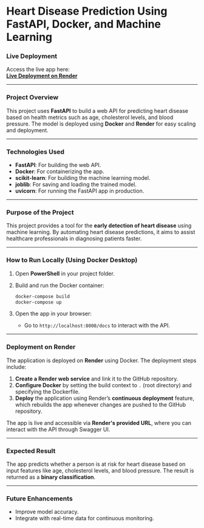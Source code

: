 
# Heart Disease Prediction Using FastAPI, Docker, and Machine Learning

### **Live Deployment**
Access the live app here:  
[**Live Deployment on Render**](https://heart-disease-prediction-md-shoaib-ahmed.onrender.com/docs)

---

### **Project Overview**

This project uses **FastAPI** to build a web API for predicting heart disease based on health metrics such as age, cholesterol levels, and blood pressure. The model is deployed using **Docker** and **Render** for easy scaling and deployment.

---

### **Technologies Used**

- **FastAPI**: For building the web API.
- **Docker**: For containerizing the app.
- **scikit-learn**: For building the machine learning model.
- **joblib**: For saving and loading the trained model.
- **uvicorn**: For running the FastAPI app in production.

---

### **Purpose of the Project**

This project provides a tool for the **early detection of heart disease** using machine learning. By automating heart disease predictions, it aims to assist healthcare professionals in diagnosing patients faster.

---

### **How to Run Locally (Using Docker Desktop)**

1. Open **PowerShell** in your project folder.

2. Build and run the Docker container:
   ```bash
   docker-compose build
   docker-compose up
   ```

3. Open the app in your browser:
   - Go to `http://localhost:8000/docs` to interact with the API.

---

### **Deployment on Render**

The application is deployed on **Render** using Docker. The deployment steps include:
1. **Create a Render web service** and link it to the GitHub repository.
2. **Configure Docker** by setting the build context to `.` (root directory) and specifying the Dockerfile.
3. **Deploy** the application using Render’s **continuous deployment** feature, which rebuilds the app whenever changes are pushed to the GitHub repository.

The app is live and accessible via **Render's provided URL**, where you can interact with the API through Swagger UI.

---

### **Expected Result**

The app predicts whether a person is at risk for heart disease based on input features like age, cholesterol levels, and blood pressure. The result is returned as a **binary classification**.

---

### **Future Enhancements**

- Improve model accuracy.
- Integrate with real-time data for continuous monitoring.
